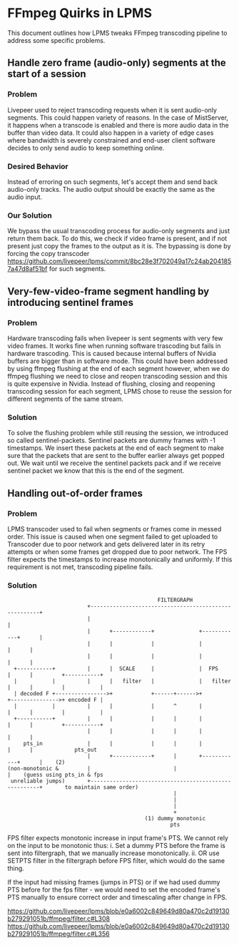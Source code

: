# FFmpeg Quirks in LPMS
This document outlines how LPMS tweaks FFmpeg transcoding pipeline to address some specific problems.

## Handle zero frame (audio-only) segments at the start of a session

### Problem
Livepeer used to reject transcoding requests when it is sent audio-only segments. This could happen variety of reasons. In the case of MistServer, it happens when a transcode is enabled and there is more audio data in the buffer than video data. It could also happen in a variety of edge cases where bandwidth is severely constrained and end-user client software decides to only send audio to keep something online. 

### Desired Behavior
Instead of erroring on such segments, let's accept them and send back audio-only tracks. The audio output should be exactly the same as the audio input.

### Our Solution
We bypass the usual transcoding process for audio-only segments and just return them back. To do this, we check if video frame is present, and if not present just copy the frames to the output as it is. The bypassing is done by forcing the copy transcoder https://github.com/livepeer/lpms/commit/8bc28e3f702049a17c24ab2041857a47d8af51bf for such segments.

## Very-few-video-frame segment handling by introducing sentinel frames

### Problem
Hardware transcoding fails when livepeer is sent segments with very few video frames. It works fine when running software trascoding but fails in hardware trascoding. This is caused because internal buffers of Nvidia buffers are bigger than in software mode. This could have been addressed by using ffmpeg flushing at the end of each segment however, when we do ffmpeg flushing we need to close and reopen transcoding session and this is quite expensive in Nvidia. Instead of flushing, closing and reopening transcoding session for each segment, LPMS chose to reuse the session for different segments of the same stream.

### Solution
To solve the flushing problem while still reusing the session, we introduced so called sentinel-packets. Sentinel packets are dummy frames with -1 timestamps. We insert these packets at the end of each segment to make sure that the packets that are sent to the buffer earlier always get popped out. We wait until we receive the sentinel packets pack and if we receive sentinel packet we know that this is the end of the segment.

## Handling out-of-order frames

### Problem

LPMS transcoder used to fail when segments or frames come in messed order. This issue is caused when one segment failed to get uploaded to Transcoder due to poor network and gets delivered later in its retry attempts or when some frames get dropped due to poor network. The FPS filter expects the timestamps to increase monotonically and uniformly. If this requirement is not met, transcoding pipeline fails.

### Solution

```
                                               FILTERGRAPH
                         +------------------------------------------------------+
                         |                                                      |
                         |      +------------+              +------------+      |
                         |      |            |              |            |      |
                         |      |            |              |            |      |
  +-----------+          |      |  SCALE     |              |  FPS       |      |         +-----------+
  |           |          |      |   filter   |              |   filter   |      |         |           |
  | decoded F +---------------->+            +------+------>+            +--------------->+ encoded F |
  |           |          |      |            |      ^       |            |      |         |           |
  +-----------+          |      |            |      |       |            |      |         +-----------+
                         |      |            |      |       |            |      |
     pts_in              |      |            |      |       |            |      |             pts_out
                         |      +------------+      |       +------------+      |    (2)
(non-monotonic &         |                          |                           |    (guess using pts_in & fps
 unreliable jumps)       +------------------------------------------------------+       to maintain same order)
                                                    |
                                                    |
                                                    |
                                                    +
                                           (1) dummy monotonic
                                                   pts
```

FPS filter expects monotonic increase in input frame's PTS. We cannot rely on the input to be monotonic thus:
i. Set a dummy PTS before the frame is sent into filtergraph, that we manually increase monotonically.
ii. OR use SETPTS filter in the filtergraph before FPS filter, which would do the same thing.

If the input had missing frames (jumps in PTS) or if we had used dummy PTS before for the fps filter - we would need to set the encoded frame's PTS manually to ensure correct order and timescaling after change in FPS. 

https://github.com/livepeer/lpms/blob/e0a6002c849649d80a470c2d19130b279291051b/ffmpeg/filter.c#L308
https://github.com/livepeer/lpms/blob/e0a6002c849649d80a470c2d19130b279291051b/ffmpeg/filter.c#L356





